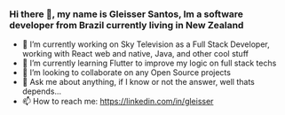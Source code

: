 ### Hi there 👋, my name is Gleisser Santos, Im a software developer from Brazil currently living in New Zealand

- 🔭 I’m currently working on Sky Television as a Full Stack Developer, working with React web and native, Java, and other cool stuff
- 🌱 I’m currently learning Flutter to improve my logic on full stack techs
- 👯 I’m looking to collaborate on any Open Source projects
- 💬 Ask me about anything, if I know or not the answer, well thats depends...
- 📫 How to reach me: https://linkedin.com/in/gleisser

